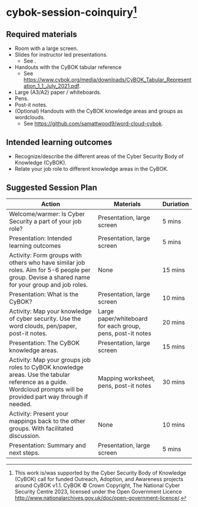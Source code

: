 # cybok-session-coinquiry[^1]

## Required materials

- Room with a large screen.
- Slides for instructor led presentations.
  - See .
- Handouts with the CyBOK tabular reference
  - See https://www.cybok.org/media/downloads/CyBOK_Tabular_Representation_1_1_July_2021.pdf.
- Large (A3/A2) paper / whiteboards.
- Pens.
- Post-it notes.
- (Optional) Handouts with the CyBOK knowledge areas and groups as wordclouds.
  - See https://github.com/samattwood9/word-cloud-cybok.

## Intended learning outcomes

-	Recognize/describe the different areas of the Cyber Security Body of Knowledge (CyBOK).
-	Relate your job role to different knowledge areas in the CyBOK.

## Suggested Session Plan

| Action | Materials | Duriation |
|--------|-----------|-----------|
| Welcome/warmer: Is Cyber Security a part of your job role?| Presentation, large screen | 5 mins |
| Presentation: Intended learning outcomes | Presentation, large screen | 5 mins |
| Activity: Form groups with others who have similar job roles. Aim for 5-6 people per group. Devise a shared name for your group and job roles. | None | 15 mins |
| Presentation: What is the CyBOK? | Presentation, large screen | 10 mins |
| Activity: Map your knowledge of cyber security. Use the word clouds, pen/paper, post-it notes. | Large paper/whiteboard for each group, pens, post-it notes | 20 mins |
| Presentation: The CyBOK knowledge areas. | Presentation, large screen | 15 mins |
| Activity: Map your groups job roles to CyBOK knowledge areas. Use the tabular reference as a guide. Wordcloud prompts will be provided part way through if needed. | Mapping worksheet, pens, post-it notes | 30 mins |
| Activity: Present your mappings back to the other groups. With facilitated discussion. | None | 10 mins |
| Presentation: Summary and next steps. | Presentation, large screen | 5 mins |

[^1]: This work is/was supported by the Cyber Security Body of Knowledge (CyBOK) call for funded Outreach, Adoption, and Awareness projects around CyBOK v1.1. CyBOK © Crown Copyright, The National Cyber Security Centre 2023, licensed under the Open Government Licence http://www.nationalarchives.gov.uk/doc/open-government-licence/.
